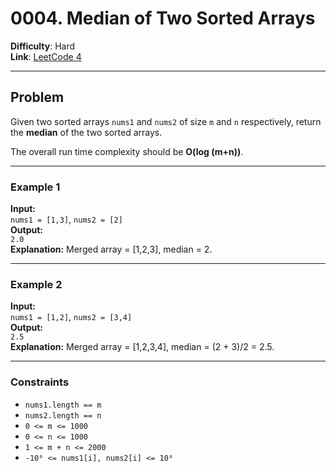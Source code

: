 # 0004. Median of Two Sorted Arrays

**Difficulty**: Hard  
**Link**: [LeetCode 4](https://leetcode.com/problems/median-of-two-sorted-arrays/)

---

## Problem

Given two sorted arrays `nums1` and `nums2` of size `m` and `n` respectively, return the **median** of the two sorted arrays.

The overall run time complexity should be **O(log (m+n))**.

---

### **Example 1**

**Input:**  
`nums1 = [1,3]`, `nums2 = [2]`  
**Output:**  
`2.0`  
**Explanation:** Merged array = [1,2,3], median = 2.

---

### **Example 2**

**Input:**  
`nums1 = [1,2]`, `nums2 = [3,4]`  
**Output:**  
`2.5`  
**Explanation:** Merged array = [1,2,3,4], median = (2 + 3)/2 = 2.5.

---

### **Constraints**

- `nums1.length == m`
- `nums2.length == n`
- `0 <= m <= 1000`
- `0 <= n <= 1000`
- `1 <= m + n <= 2000`
- `-10⁶ <= nums1[i], nums2[i] <= 10⁶`

